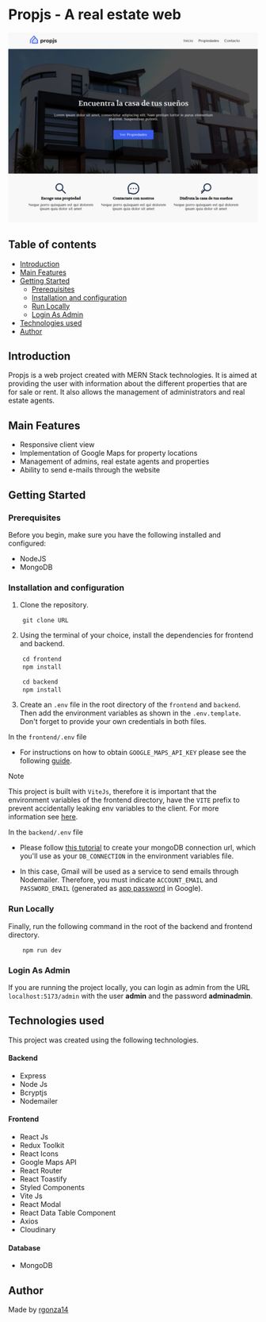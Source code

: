 <!-- prettier-ignore-start -->

# Propjs - A real estate web

![Main image](/resources/image1.png)


## Table of contents

* [Introduction](#introduction)
* [Main Features](#main-features)
* [Getting Started](#getting-started)
    * [Prerequisites](#prerequisites)
    * [Installation and configuration](#installation-and-configuration)
    * [Run Locally](#run-locally)
    * [Login As Admin](#login-as-admin)
* [Technologies used](#technologies-used)
* [Author](#author)


## Introduction

Propjs is a web project created with MERN Stack technologies. It is aimed at providing the user with information about the different properties that are for sale or rent. It also allows the management of administrators and real estate agents.

## Main Features

-   Responsive client view
-   Implementation of Google Maps for property locations
-   Management of admins, real estate agents and properties
-   Ability to send e-mails through the website

## Getting Started

### Prerequisites
Before you begin, make sure you have the following installed and configured:
* NodeJS
* MongoDB

### Installation and configuration
1. Clone the repository.
```
    git clone URL
```
2. Using the terminal of your choice, install the dependencies for frontend and backend.
```
    cd frontend
    npm install
```

```
    cd backend
    npm install
```

3. Create an `.env` file in the root directory of the `frontend` and `backend`. Then add the environment variables as shown in the `.env.template`. Don't forget to provide your own credentials in both files. 

In the `frontend/.env` file

* For instructions on how to obtain `GOOGLE_MAPS_API_KEY` please see the following [guide](https://developers.google.com/maps/documentation/embed/get-api-key?hl=es-419).

>[!NOTE]
> This project is built with `ViteJs`, therefore it is important that the environment variables of the frontend directory, have the `VITE` prefix to prevent accidentally leaking env variables to the client. For more information see [here](https://vitejs.dev/guide/env-and-mode#env-files).


In the `backend/.env` file

* Please follow [this tutorial](https://dev.to/dalalrohit/how-to-connect-to-mongodb-atlas-using-node-js-k9i) to create your mongoDB connection url, which you'll use as your `DB_CONNECTION` in the environment variables file.

* In this case, Gmail will be used as a service to send emails through Nodemailer. Therefore, you must indicate `ACCOUNT_EMAIL` and `PASSWORD_EMAIL` (generated as [app password](https://support.google.com/mail/answer/185833?hl=en&sjid=14245756237078203308-SA) in Google).

### Run Locally

Finally, run the following command in the root of the backend and frontend directory.

```
    npm run dev
```

### Login As Admin

If you are running the project locally, you can login as admin from the URL `localhost:5173/admin` with the user **admin** and the password **adminadmin**.

## Technologies used

This project was created using the following technologies.


#### Backend
* Express 
* Node Js
* Bcryptjs
* Nodemailer

#### Frontend
* React Js
* Redux Toolkit
* React Icons
* Google Maps API
* React Router
* React Toastify
* Styled Components
* Vite Js
* React Modal
* React Data Table Component
* Axios
* Cloudinary

#### Database
* MongoDB


## Author

Made by [rgonza14](https://github.com/rgonza14)




<!-- prettier-ignore-end -->
